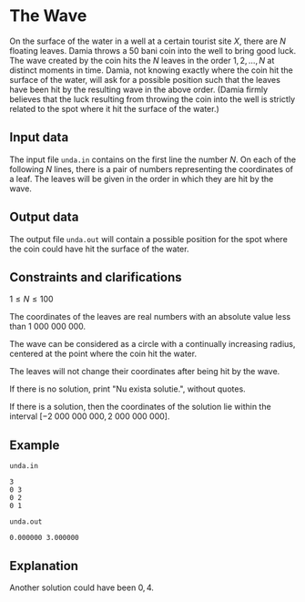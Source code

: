 # The Wave

On the surface of the water in a well at a certain tourist site $X$, there are $N$ floating leaves. Damia throws a 50 bani coin into the well to bring good luck. The wave created by the coin hits the $N$ leaves in the order $1, 2, \dots, N$ at distinct moments in time. Damia, not knowing exactly where the coin hit the surface of the water, will ask for a possible position such that the leaves have been hit by the resulting wave in the above order. (Damia firmly believes that the luck resulting from throwing the coin into the well is strictly related to the spot where it hit the surface of the water.)

## Input data

The input file `unda.in` contains on the first line the number $N$. On each of the following $N$ lines, there is a pair of numbers representing the coordinates of a leaf. The leaves will be given in the order in which they are hit by the wave.

## Output data

The output file `unda.out` will contain a possible position for the spot where the coin could have hit the surface of the water.

## Constraints and clarifications

$1 \leq N \leq 100$

The coordinates of the leaves are real numbers with an absolute value less than $1\ 000\ 000\ 000$.

The wave can be considered as a circle with a continually increasing radius, centered at the point where the coin hit the water.

The leaves will not change their coordinates after being hit by the wave.

If there is no solution, print "Nu exista solutie.", without quotes.

If there is a solution, then the coordinates of the solution lie within the interval $[-2\ 000\ 000\ 000, 2\ 000\ 000\ 000]$.

## Example

`unda.in`
```
3
0 3
0 2
0 1
```

`unda.out`
```
0.000000 3.000000
```

## Explanation

Another solution could have been $0, 4$.